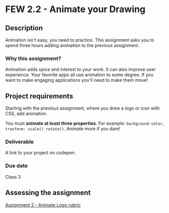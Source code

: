 # FEW 2.2 - Animate your Drawing

## Description 

Animation isn't easy, you need to practice. This assignment asks you to spend three hours adding animation to the previous assignment. 

### Why this assignment?

Animation adds spice and interest to your work. It can also improve user experience. Your favorite apps all use animation to some degree. If you want to make engaging applications you'll need to make them move!

## Project requirements

Starting with the previous assignment, where you drew a logo or icon with CSS, add animation.

You must **animate at least three properties**. For example: `background-color`, `tranform: scale() rotate()`. Animate more if you dare! 

### Deliverable

A link to your project on codepen.  

### Due date

Class 3 

## Assessing the assignment

[Assignment 2 - Animate Logo rubric](assignment-02-Animate-Logo-rubric.md)



